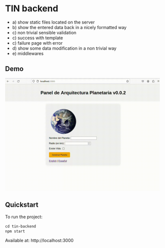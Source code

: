 # TIN backend

+ a) show static files located on the server
+ b) show the entered data back in a nicely formatted way
+ c) non trivial sensible validation
+ c) success with template
+ c) failure page with error
+ d) show some data modification in a non trivial way
+ e) middlewares

## Demo

![tutorial.gif](tutorial.gif)

## Quickstart

To run the project:

```
cd tin-backend
npm start
```

Available at: http://localhost:3000

